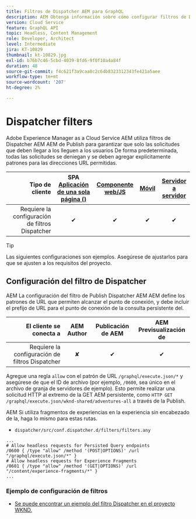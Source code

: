 ```yaml
---
title: Filtros de Dispatcher AEM para GraphQL
description: AEM Obtenga información sobre cómo configurar filtros de Dispatcher AEM de Publish para su uso con GraphQL de la.
version: Cloud Service
feature: GraphQL API
topic: Headless, Content Management
role: Developer, Architect
level: Intermediate
jira: KT-10829
thumbnail: kt-10829.jpg
exl-id: b76b7c46-5cbd-4039-8fd6-9f0f10a4a84f
duration: 48
source-git-commit: f4c621f3a9caa8c2c64b8323312343fe421a5aee
workflow-type: tm+mt
source-wordcount: '207'
ht-degree: 2%

---
```


# Dispatcher filters

Adobe Experience Manager as a Cloud Service AEM utiliza filtros de Dispatcher AEM AEM de Publish para garantizar que solo las solicitudes que deben llegar a los lleguen a los usuarios De forma predeterminada, todas las solicitudes se deniegan y se deben agregar explícitamente patrones para las direcciones URL permitidas.

| Tipo de cliente | SPA [Aplicación de una sola página ()](../spa.md) | [Componente web/JS](../web-component.md) | [Móvil](../mobile.md) | [Servidor a servidor](../server-to-server.md) |
|------------------------------------------:|:---------------------:|:----------------:|:---------:|:----------------:|
| Requiere la configuración de filtros Dispatcher | ✔ | ✔ | ✔ | ✔ |

>[!TIP]
>
> Las siguientes configuraciones son ejemplos. Asegúrese de ajustarlos para que se ajusten a los requisitos del proyecto.

## Configuración del filtro de Dispatcher

AEM La configuración del filtro de Publish Dispatcher AEM AEM define los patrones de URL que permiten alcanzar el punto de conexión, y debe incluir el prefijo de URL para el punto de conexión de la consulta persistente del.

| El cliente se conecta a | AEM Author | Publicación de AEM | AEM Previsualización de |
|------------------------------------------:|:----------:|:-------------:|:-------------:|
| Requiere la configuración de filtros Dispatcher | ✘ | ✔ | ✔ |

Agregue una regla `allow` con el patrón de URL `/graphql/execute.json/*` y asegúrese de que el ID de archivo (por ejemplo, `/0600`, sea único en el archivo de granja de servidores de ejemplo).
Esto permite realizar una solicitud HTTP al extremo de la GET AEM persistente, como `HTTP GET /graphql/execute.json/wknd-shared/adventures-all` a través de la Publish.

AEM Si utiliza fragmentos de experiencias en la experiencia sin encabezado de la, haga lo mismo para estas rutas.

+ `dispatcher/src/conf.dispatcher.d/filters/filters.any`

```
...
# Allow headless requests for Persisted Query endpoints
/0600 { /type "allow" /method '(POST|OPTIONS)' /url "/graphql/execute.json/*" }
# Allow headless requests for Experience Fragments
/0601 { /type "allow" /method '(GET|OPTIONS)' /url "/content/experience-fragments/*" }
...
```

### Ejemplo de configuración de filtros

+ [Se puede encontrar un ejemplo del filtro Dispatcher en el proyecto WKND.](https://github.com/adobe/aem-guides-wknd/blob/main/dispatcher/src/conf.dispatcher.d/filters/filters.any#L28)
